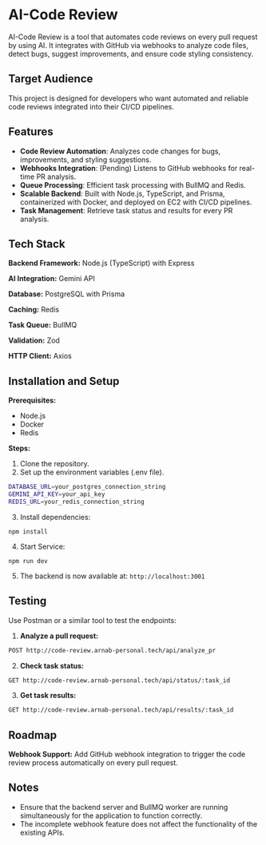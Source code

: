 
# AI-Code Review

AI-Code Review is a tool that automates code reviews on every pull request by using AI. It integrates with GitHub via webhooks to analyze code files, detect bugs, suggest improvements, and ensure code styling consistency.

## Target Audience

This project is designed for developers who want automated and reliable code reviews integrated into their CI/CD pipelines.


## Features

- **Code Review Automation**: Analyzes code changes for bugs, improvements, and styling suggestions.
- **Webhooks Integration**: (Pending) Listens to GitHub webhooks for real-time PR analysis.
- **Queue Processing**: Efficient task processing with BullMQ and Redis.
- **Scalable Backend**: Built with Node.js, TypeScript, and Prisma, containerized with Docker, and deployed on EC2 with CI/CD pipelines.
- **Task Management**: Retrieve task status and results for every PR analysis.



## Tech Stack

**Backend Framework:** Node.js (TypeScript) with Express

**AI Integration:** Gemini API

**Database:** PostgreSQL with Prisma

**Caching:** Redis

**Task Queue:** BullMQ

**Validation:** Zod

**HTTP Client:** Axios

## Installation and Setup

**Prerequisites:**
- Node.js
- Docker
- Redis

**Steps:**
1. Clone the repository.
2. Set up the environment variables (.env file).

```bash
DATABASE_URL=your_postgres_connection_string
GEMINI_API_KEY=your_api_key
REDIS_URL=your_redis_connection_string
```
3. Install dependencies:
```
npm install
```
4. Start Service:
```
npm run dev
```
5. The backend is now available at: `http://localhost:3001`
## Testing

Use Postman or a similar tool to test the endpoints:

1. **Analyze a pull request:**
```bash
POST http://code-review.arnab-personal.tech/api/analyze_pr  
```

2. **Check task status:**
```bash
GET http://code-review.arnab-personal.tech/api/status/:task_id  
```

3. **Get task results:**
```bash
GET http://code-review.arnab-personal.tech/api/results/:task_id  
```

## Roadmap

**Webhook Support:**
Add GitHub webhook integration to trigger the code review process automatically on every pull request.

## Notes
- Ensure that the backend server and BullMQ worker are running simultaneously for the application to function correctly.
- The incomplete webhook feature does not affect the functionality of the existing APIs.
